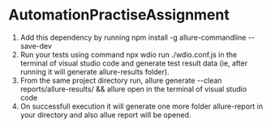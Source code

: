 # AutomationPractiseAssignment
1. Add this dependency by running npm install -g allure-commandline --save-dev
2. Run your tests using command npx wdio run ./wdio.conf.js in the terminal of visual studio code and generate test result data (ie, after running it will generate allure-results folder).
3. From the same project directory run, allure generate --clean reports/allure-results/ && allure open in the terminal of visual studio code
4. On successfull execution it will generate one more folder allure-report in your directory and also allue report will be opened.
